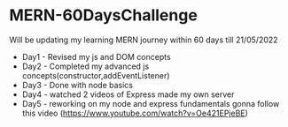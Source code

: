 # MERN-60DaysChallenge
Will be updating my learning MERN journey within 60 days till 21/05/2022
- Day1 - Revised my js and DOM concepts
- Day2 - Completed my advanced js concepts(constructor,addEventListener)
- Day3 - Done with node basics
- Day4 - watched 2 videos of Express made my own server
- Day5 - reworking on my node and express fundamentals gonna follow this video (https://www.youtube.com/watch?v=Oe421EPjeBE)

